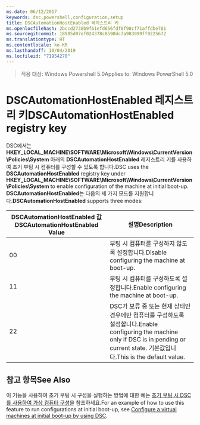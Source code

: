 ```yaml
---
ms.date: 06/12/2017
keywords: dsc,powershell,configuration,setup
title: DSCAutomationHostEnabled 레지스트리 키
ms.openlocfilehash: 2bccd2738b9f61efd656fdf0f98cf71affdbe781
ms.sourcegitcommit: 18985d07ef024378c8590dc7a983099ff9225672
ms.translationtype: HT
ms.contentlocale: ko-KR
ms.lasthandoff: 10/04/2019
ms.locfileid: "71954270"
---
```

><span data-ttu-id="22afb-103">적용 대상: Windows Powershell 5.0</span><span class="sxs-lookup"><span data-stu-id="22afb-103">Applies to: Windows PowerShell 5.0</span></span>

# <a name="dscautomationhostenabled-registry-key"></a><span data-ttu-id="22afb-104">DSCAutomationHostEnabled 레지스트리 키</span><span class="sxs-lookup"><span data-stu-id="22afb-104">DSCAutomationHostEnabled registry key</span></span>

<span data-ttu-id="22afb-105">DSC에서는 **HKEY_LOCAL_MACHINE\SOFTWARE\Microsoft\Windows\CurrentVersion\Policies\System** 아래의 **DSCAutomationHostEnabled** 레지스트리 키를 사용하여 초기 부팅 시 컴퓨터를 구성할 수 있도록 합니다.</span><span class="sxs-lookup"><span data-stu-id="22afb-105">DSC uses the **DSCAutomationHostEnabled** registry key under **HKEY_LOCAL_MACHINE\SOFTWARE\Microsoft\Windows\CurrentVersion\Policies\System** to enable configuration of the machine at initial boot-up.</span></span>
<span data-ttu-id="22afb-106">**DSCAutomationHostEnabled**는 다음의 세 가지 모드를 지원합니다.</span><span class="sxs-lookup"><span data-stu-id="22afb-106">**DSCAutomationHostEnabled** supports three modes:</span></span>

|  <span data-ttu-id="22afb-107">DSCAutomationHostEnabled 값</span><span class="sxs-lookup"><span data-stu-id="22afb-107">DSCAutomationHostEnabled Value</span></span>  |  <span data-ttu-id="22afb-108">설명</span><span class="sxs-lookup"><span data-stu-id="22afb-108">Description</span></span>   |
|---|---|
<span data-ttu-id="22afb-109">0</span><span class="sxs-lookup"><span data-stu-id="22afb-109">0</span></span> | <span data-ttu-id="22afb-110">부팅 시 컴퓨터를 구성하지 않도록 설정합니다.</span><span class="sxs-lookup"><span data-stu-id="22afb-110">Disable configuring the machine at boot-up.</span></span> |
<span data-ttu-id="22afb-111">1</span><span class="sxs-lookup"><span data-stu-id="22afb-111">1</span></span> | <span data-ttu-id="22afb-112">부팅 시 컴퓨터를 구성하도록 설정합니다.</span><span class="sxs-lookup"><span data-stu-id="22afb-112">Enable configuring the machine at boot-up.</span></span> |
<span data-ttu-id="22afb-113">2</span><span class="sxs-lookup"><span data-stu-id="22afb-113">2</span></span> | <span data-ttu-id="22afb-114">DSC가 보류 중 또는 현재 상태인 경우에만 컴퓨터를 구성하도록 설정합니다.</span><span class="sxs-lookup"><span data-stu-id="22afb-114">Enable configuring the machine only if DSC is in pending or current state.</span></span> <span data-ttu-id="22afb-115">기본값입니다.</span><span class="sxs-lookup"><span data-stu-id="22afb-115">This is the default value.</span></span> |

## <a name="see-also"></a><span data-ttu-id="22afb-116">참고 항목</span><span class="sxs-lookup"><span data-stu-id="22afb-116">See Also</span></span>

<span data-ttu-id="22afb-117">이 기능을 사용하여 초기 부팅 시 구성을 실행하는 방법에 대한 예는 [초기 부팅 시 DSC를 사용하여 가상 컴퓨터 구성](bootstrapDsc.md)을 참조하세요.</span><span class="sxs-lookup"><span data-stu-id="22afb-117">For an example of how to use this feature to run configurations at initial boot-up, see [Configure a virtual machines at initial boot-up by using DSC](bootstrapDsc.md).</span></span>
